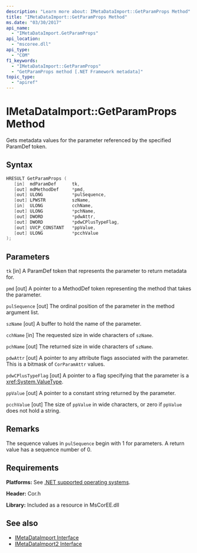 ```yaml
---
description: "Learn more about: IMetaDataImport::GetParamProps Method"
title: "IMetaDataImport::GetParamProps Method"
ms.date: "03/30/2017"
api_name:
  - "IMetaDataImport.GetParamProps"
api_location:
  - "mscoree.dll"
api_type:
  - "COM"
f1_keywords:
  - "IMetaDataImport::GetParamProps"
  - "GetParamProps method [.NET Framework metadata]"
topic_type:
  - "apiref"
---
```

# IMetaDataImport::GetParamProps Method

Gets metadata values for the parameter referenced by the specified ParamDef token.

## Syntax

```cpp
HRESULT GetParamProps (
   [in]  mdParamDef      tk,
   [out] mdMethodDef     *pmd,
   [out] ULONG           *pulSequence,
   [out] LPWSTR          szName,
   [in]  ULONG           cchName,
   [out] ULONG           *pchName,
   [out] DWORD           *pdwAttr,
   [out] DWORD           *pdwCPlusTypeFlag,
   [out] UVCP_CONSTANT   *ppValue,
   [out] ULONG           *pcchValue
);
```

## Parameters

 `tk`
 [in] A ParamDef token that represents the parameter to return metadata for.

 `pmd`
 [out] A pointer to a MethodDef token representing the method that takes the parameter.

 `pulSequence`
 [out] The ordinal position of the parameter in the method argument list.

 `szName`
 [out] A buffer to hold the name of the parameter.

 `cchName`
 [in] The requested size in wide characters of `szName`.

 `pchName`
 [out] The returned size in wide characters of `szName`.

 `pdwAttr`
 [out] A pointer to any attribute flags associated with the parameter. This is a bitmask of `CorParamAttr` values.

 `pdwCPlusTypeFlag`
 [out] A pointer to a flag specifying that the parameter is a <xref:System.ValueType>.

 `ppValue`
 [out] A pointer to a constant string returned by the parameter.

 `pcchValue`
 [out] The size of `ppValue` in wide characters, or zero if `ppValue` does not hold a string.

## Remarks

The sequence values in `pulSequence` begin with 1 for parameters. A return value has a sequence number of 0.

## Requirements

 **Platforms:** See [.NET supported operating systems](https://github.com/dotnet/core/blob/main/os-lifecycle-policy.md).

 **Header:** Cor.h

 **Library:** Included as a resource in MsCorEE.dll

## See also

- [IMetaDataImport Interface](imetadataimport-interface.md)
- [IMetaDataImport2 Interface](imetadataimport2-interface.md)
